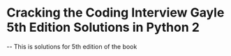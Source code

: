 # Cracking the Coding Interview Gayle 5th Edition Solutions in Python 2

-- This is solutions for 5th edition of the book
